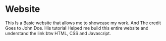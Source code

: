 # Website
 This Is a Basic website that allows me to showcase my work.
 And The credit Goes to John Doe. His tutorial Helped me build this entire website and understand the link btw HTML, CSS and Javascript.
